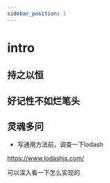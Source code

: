 ```yaml
---
sidebar_position: 1
---
```


# intro


## 持之以恒

## 好记性不如烂笔头

## 灵魂多问

* 写通用方法前，调查一下lodash

https://www.lodashjs.com/

可以深入看一下怎么实现的

